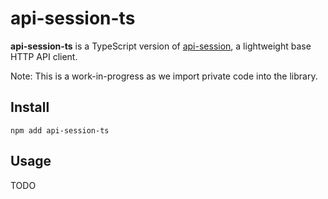 # api-session-ts

**api-session-ts** is a TypeScript version of [api-session](https://github.com/Bixoto/api-session), a lightweight base
HTTP API client.

Note: This is a work-in-progress as we import private code into the library.

## Install

    npm add api-session-ts

## Usage

TODO
